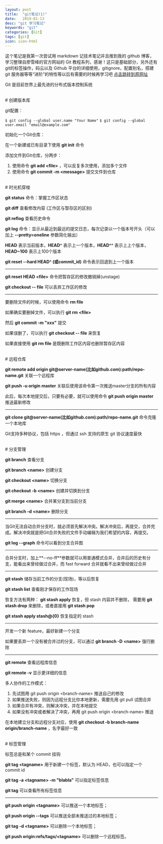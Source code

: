 ```yaml
---
layout: post
title:  "git笔记(1)"
date:   2019-01-13
desc: "git 学习笔记"
keywords: "git"
categories: [Git]
tags: [git]
icon: icon-html
---
```

这个笔记是我第一次尝试用 markdown 记技术笔记并且推到我的 github 博客，学习整理自廖雪峰的官方网站的 Git 教程系列，感谢！这只是基础部分，另外还有git的标签操作，码云以及 Github 平台的详细使用，gitignore，配置别名，搭建 git 服务器等等“进阶”的特性等以后有需要的时候再学习吧 [点击跳转到原网址](https://www.liaoxuefeng.com/wiki/0013739516305929606dd18361248578c67b8067c8c017b000/001376951885068a0ac7d81c3a64912b35a59b58a1d926b000)

Git 是目前世界上最先进的分布式版本控制系统

<br />
# 创建版本库

git配置：

`$ git config --global user.name "Your Name"`
`$ git config --global user.email "email@example.com"`

初始化一个Git仓库：

在一个新建或已有目录下使用 **git init** 命令

添加文件到Git仓库，分两步：

1. 使用命令 **git add \<file\>** ，可以反复多次使用，添加多个文件
2. 使用命令 **git commit -m \<message\>** 提交文件到仓库


<br />
# 时光机穿梭

**git status** 命令：掌握工作区状态

**git diff** 查看修改内容 (工作区与暂存区的区别)

**git reflog** 查看历史命令

**git log** 命令：显示从最近到最远的提交日志，每次记录以一个版本号开头（可以加上 **--pretty=oneline** 参数简化输出）

**HEAD** 表示当前版本，**HEAD^** 表示上一个版本，**HEAD^^** 表示上上个版本，**HEAD~100** 表示上100个版本

**git reset --hard HEAD^ (或commit_id)** 命令表示回退到上一个版本

----
**git reset HEAD \<file\>** 命令把暂存区的修改撤销掉(unstage)

**git checkout -- file** 可以丢弃工作区的修改

----
要删除文件的时候，可以使用命令 **rm file**

如果确实要删掉文件，可以执行 
**git rm \<file\>**

然后 **git commit -m "xxx"** 提交

如果误删了，可以执行 **git checkout -- file** 来恢复

如果直接使用 **git rm file** 是既删除工作区内容也删除暂存区内容


<br />
# 远程仓库

**git remote add origin git@server-name(比如github.com):path/repo-name.git** 关联一个远程库

**git push -u origin master** 关联后使用该命令第一次推送master分支的所有内容

此后，每次本地提交后，只要有必要，就可以使用命令 **git push origin master** 推送最新修改

---
**git clone git@server-name(比如github.com):path/repo-name.git** 命令克隆一个本地库

Git支持多种协议，包括 https ，但通过 ssh 支持的原生 git 协议速度最快


<br />
# 分支管理

**git branch** 查看分支

**git branch \<name\>** 创建分支

**git checkout \<name\>** 切换分支

**git checkout -b \<name\>** 创建并切换到分支

**git merge \<name\>** 合并某分支到当前分支

**git branch -d \<name\>** 删除分支

---
当Git无法自动合并分支时，就必须首先解决冲突。解决冲突后，再提交，合并完成。解决冲突就是把Git合并失败的文件手动编辑为我们希望的内容，再提交。

**git log --graph** 命令可以看到分支合并图

---
合并分支时，加上**--no-ff**参数就可以用普通模式合并，合并后的历史有分支，能看出来曾经做过合并，而 fast forward 合并就看不出来曾经做过合并

---
**git stash** 储存当前工作的分支(现场)，等以后恢复

**git stash list** 查看刚才保存的工作现场

恢复方法有两种：
**git stash apply** 恢复，但 stash 内容并不删除， 需要用 **git stash drop** 来删除，或者直接用 **git stash pop**

**git stash apply stash@{0}** 恢复指定的 stash

---
开发一个新 feature，最好新建一个分支

如果要丢弃一个没有被合并过的分支，可以通过 **git branch -D \<name\>** 强行删除

---
**git remote** 查看远程库信息

**git remote -v** 显示更详细的信息

多人协作的工作模式：

1. 先试图用 git push origin \<branch-name\> 推送自己的修改
2. 如果推送失败，则因为远程分支比你本地更新，需要先用 git pull 试图合并
3. 如果合并有冲突，则解决冲突，并在本地提交
4. 如果没有冲突或者解决了冲突，再用 git push origin \<branch-name\> 推送

在本地建立分支和远程分支对应，使用 **git checkout -b branch-name origin/branch-name** ，名字最好一致


<br />
# 标签管理

标签总是和某个 commit 挂钩

**git tag \<tagname\>** 用于新建一个标签，默认为 HEAD，也可以指定一个 commit id

**git tag -a \<tagname\> -m "blabla"** 可以指定标签信息

**git tag** 可以查看所有标签信息

---
**git push origin \<tagname\>** 可以推送一个本地标签；

**git push origin --tags** 可以推送全部未推送过的本地标签；

**git tag -d \<tagname\>** 可以删除一个本地标签；

**git push origin:refs/tags/\<tagname\>** 可以删除一个远程标签。
